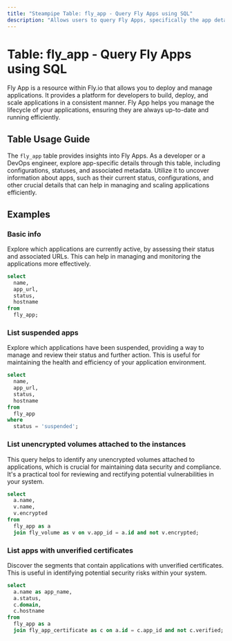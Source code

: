 ```yaml
---
title: "Steampipe Table: fly_app - Query Fly Apps using SQL"
description: "Allows users to query Fly Apps, specifically the app details, providing insights into app configurations and statuses."
---
```


# Table: fly_app - Query Fly Apps using SQL

Fly App is a resource within Fly.io that allows you to deploy and manage applications. It provides a platform for developers to build, deploy, and scale applications in a consistent manner. Fly App helps you manage the lifecycle of your applications, ensuring they are always up-to-date and running efficiently.

## Table Usage Guide

The `fly_app` table provides insights into Fly Apps. As a developer or a DevOps engineer, explore app-specific details through this table, including configurations, statuses, and associated metadata. Utilize it to uncover information about apps, such as their current status, configurations, and other crucial details that can help in managing and scaling applications efficiently.

## Examples

### Basic info
Explore which applications are currently active, by assessing their status and associated URLs. This can help in managing and monitoring the applications more effectively.

```sql
select
  name,
  app_url,
  status,
  hostname
from
  fly_app;
```

### List suspended apps
Explore which applications have been suspended, providing a way to manage and review their status and further action. This is useful for maintaining the health and efficiency of your application environment.

```sql
select
  name,
  app_url,
  status,
  hostname
from
  fly_app
where
  status = 'suspended';
```

### List unencrypted volumes attached to the instances
This query helps to identify any unencrypted volumes attached to applications, which is crucial for maintaining data security and compliance. It's a practical tool for reviewing and rectifying potential vulnerabilities in your system.

```sql
select
  a.name,
  v.name,
  v.encrypted
from
  fly_app as a
  join fly_volume as v on v.app_id = a.id and not v.encrypted;
```

### List apps with unverified certificates
Discover the segments that contain applications with unverified certificates. This is useful in identifying potential security risks within your system.

```sql
select
  a.name as app_name,
  a.status,
  c.domain,
  c.hostname
from
  fly_app as a
  join fly_app_certificate as c on a.id = c.app_id and not c.verified;
```